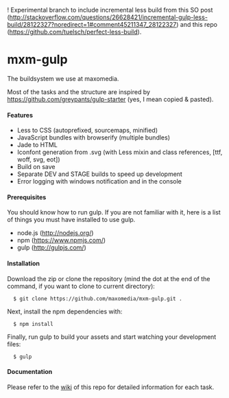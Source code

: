 ! Experimental branch to include incremental less build from this SO post (http://stackoverflow.com/questions/26628421/incremental-gulp-less-build/28122327?noredirect=1#comment45211347_28122327) and this repo (https://github.com/tuelsch/perfect-less-build).

# mxm-gulp

The buildsystem we use at maxomedia.

Most of the tasks and the structure are inspired by https://github.com/greypants/gulp-starter (yes, I mean copied & pasted).

#### Features
- Less to CSS (autoprefixed, sourcemaps, minified)
- JavaScript bundles with browserify (multiple bundles)
- Jade to HTML
- Iconfont generation from .svg (with Less mixin and class references, [ttf, woff, svg, eot])
- Build on save
- Separate DEV and STAGE builds to speed up development
- Error logging with windows notification and in the console

#### Prerequisites
You should know how to run gulp. If you are not familiar with it, here is a list of things you must have installed to use gulp.
- node.js (http://nodejs.org/)
- npm (https://www.npmjs.com/)
- gulp (http://gulpjs.com/)

#### Installation
Download the zip or clone the repository (mind the dot at the end of the command, if you want to clone to current directory):
```shell
  $ git clone https://github.com/maxomedia/mxm-gulp.git .
```

Next, install the npm dependencies with:
```shell
  $ npm install
```

Finally, run gulp to build your assets and start watching your development files:
```shell
  $ gulp
```

#### Documentation
Please refer to the [wiki](https://github.com/maxomedia/mxm-gulp/wiki) of this repo for detailed information for each task.
